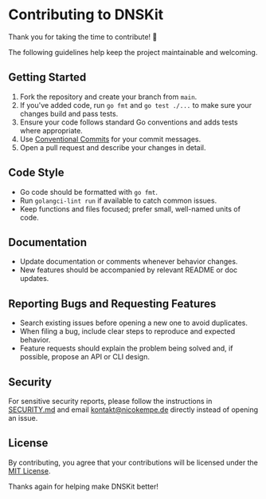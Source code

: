 # Contributing to DNSKit

Thank you for taking the time to contribute! :tada:

The following guidelines help keep the project maintainable and welcoming.

## Getting Started

1. Fork the repository and create your branch from `main`.
2. If you've added code, run `go fmt` and `go test ./...` to make sure your changes build and pass tests.
3. Ensure your code follows standard Go conventions and adds tests where appropriate.
4. Use [Conventional Commits](https://www.conventionalcommits.org/) for your commit messages.
5. Open a pull request and describe your changes in detail.

## Code Style

- Go code should be formatted with `go fmt`.
- Run `golangci-lint run` if available to catch common issues.
- Keep functions and files focused; prefer small, well-named units of code.

## Documentation

- Update documentation or comments whenever behavior changes.
- New features should be accompanied by relevant README or doc updates.

## Reporting Bugs and Requesting Features

- Search existing issues before opening a new one to avoid duplicates.
- When filing a bug, include clear steps to reproduce and expected behavior.
- Feature requests should explain the problem being solved and, if possible, propose an API or CLI design.

## Security

For sensitive security reports, please follow the instructions in [SECURITY.md](SECURITY.md) and email [kontakt@nicokempe.de](mailto:kontakt@nicokempe.de) directly instead of opening an issue.

## License

By contributing, you agree that your contributions will be licensed under the [MIT License](../LICENSE).

Thanks again for helping make DNSKit better!
